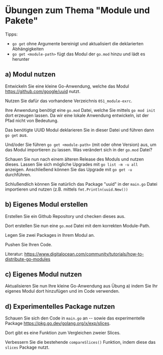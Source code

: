 # Übungen zum Thema "Module und Pakete"

Tipps:
* `go get` ohne Argumente bereinigt und aktualisiert die deklarierten Abhängigkeiten
* `go get <module-path>` fügt das Modul der `go.mod` hinzu und lädt es herunter

## a) Modul nutzen

Entwickeln Sie eine kleine Go-Anwendung, welche das Modul https://github.com/google/uuid nutzt. 

Nutzen Sie dafür das vorhandene Verzeichnis `051_module-exrc`.

Ihre Anwendung benötigt eine `go.mod` Datei, welche Sie mittels `go mod init` dort erzeugen lassen. Da wir eine lokale
Anwendung entwickeln, ist der Pfad nicht von Bedeutung.

Das benötigte UUID Modul deklarieren Sie in dieser Datei und führen dann `go get` aus.

Und/oder Sie führen `go get <module-path>` (mit oder ohne Version) aus, um das Modul importieren zu lassen. 
Was verändert sich in der `go.mod` Datei?

Schauen Sie nun nach einem älteren Release des Moduls und nutzen dieses. Lassen Sie sich mögliche Upgrades
mit `go list -m -u all` anzeigen. Anschließend können Sie das Upgrade mit `go get -u` durchführen. 

Schlußendlich können Sie natürlich das Package "uuid" in der `main.go` Datei importieren und nutzen (z.B. 
mittels `fmt.Println(uuid.New())`

## b) Eigenes Modul erstellen

Erstellen Sie ein Github Repository und checken dieses aus.

Dort erstellen Sie nun eine `go.mod` Datei mit dem korrekten Module-Path.

Legen Sie zwei Packages in Ihrem Modul an.

Pushen Sie Ihren Code.

Literatur: https://www.digitalocean.com/community/tutorials/how-to-distribute-go-modules

## c) Eigenes Modul nutzen

Aktualisieren Sie nun Ihre kleine Go-Anwendung aus Übung a) indem Sie Ihr eigenes Modul dort hinzufügen und im Code
verwenden.

## d) Experimentelles Package nutzen

Schauen Sie sich den Code in `main.go` an -- sowie das experimentelle Package https://pkg.go.dev/golang.org/x/exp/slices.

Dort gibt es eine Funktion zum Vergleichen zweier Slices.

Verbessern Sie die bestehende `compareSlices()` Funktion, indem diese das `slices` Package nutzt.